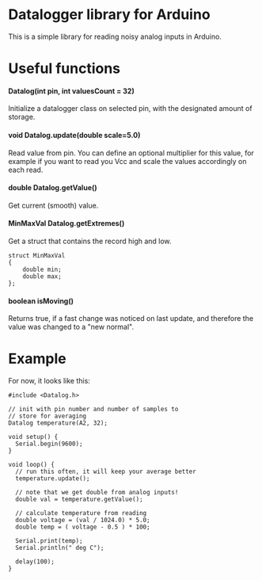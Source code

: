 # Datalogger library for Arduino
This is a simple library for reading noisy analog inputs in Arduino.

# Useful functions
#### Datalog(int pin, int valuesCount = 32)
Initialize a datalogger class on selected pin, with the designated amount of storage.

#### void Datalog.update(double scale=5.0)
Read value from pin. You can define an optional multiplier for this value, for example if you want to read you Vcc and scale the values accordingly on each read.

#### double Datalog.getValue()
Get current (smooth) value.

#### MinMaxVal Datalog.getExtremes()
Get a struct that contains the record high and low.

```
struct MinMaxVal
{
    double min;
    double max;
};
```

#### boolean isMoving()
Returns true, if a fast change was noticed on last update, and therefore the value was changed to a "new normal".

# Example
For now, it looks like this:

```
#include <Datalog.h>

// init with pin number and number of samples to
// store for averaging
Datalog temperature(A2, 32);

void setup() {
  Serial.begin(9600);
}

void loop() {
  // run this often, it will keep your average better
  temperature.update();
  
  // note that we get double from analog inputs!
  double val = temperature.getValue(); 
  
  // calculate temperature from reading
  double voltage = (val / 1024.0) * 5.0;
  double temp = ( voltage - 0.5 ) * 100;

  Serial.print(temp);
  Serial.println(" deg C");
  
  delay(100);
}
```